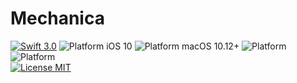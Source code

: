 # Mechanica
[![Swift 3.0](https://img.shields.io/badge/Swift-3.0-orange.svg?style=flat)](https://developer.apple.com/swift) 
![Platform iOS 10](https://img.shields.io/badge/Platform-iOS%2010%2B-blue.svg) 
![Platform macOS 10.12+](https://img.shields.io/badge/Platform-macOS%2010.12%2B-blue.svg) 
![Platform](https://img.shields.io/badge/Platform-tvOS%2010%2B-blue.svg) 
![Platform](https://img.shields.io/badge/Platform-watchOS%203%2B-blue.svg)<br/>
[![License MIT](https://img.shields.io/badge/License-MIT-lightgrey.svg?style=flat)](https://github.com/alemar11/Console/blob/master/LICENSE)